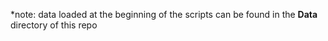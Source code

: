 
*note: data loaded at the beginning of the scripts can be found in the __Data__ directory of this repo
